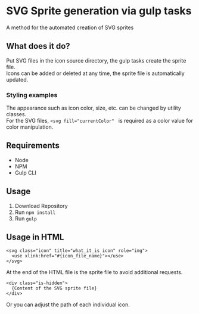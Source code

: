 # SVG Sprite generation via gulp tasks
A method for the automated creation of SVG sprites 

## What does it do?
Put SVG files in the icon source directory, the gulp tasks create the sprite file.<br>
Icons can be added or deleted at any time, the sprite file is automatically updated.

### Styling examples
The appearance such as icon color, size, etc. can be changed by utility classes.<br>
For the SVG files, ``<svg fill="currentColor" `` is required as a color value for color manipulation.

## Requirements
- Node
- NPM
- Gulp CLI

## Usage
1. Download Repository
2. Run ``npm install``
3. Run ``gulp``

## Usage in HTML
```
<svg class="icon" title="what_it_is icon" role="img">
  <use xlink:href="#{icon_file_name}"></use>
</svg>
```
At the end of the HTML file is the sprite file to avoid additional requests.
```
<div class="is-hidden">
  {Content of the SVG sprite file}
</div>
```
Or you can adjust the path of each individual icon. 
